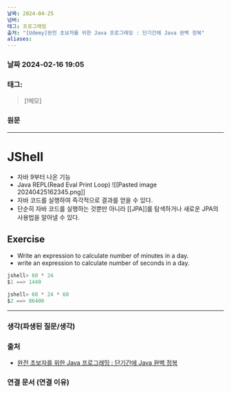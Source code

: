 ```yaml
---
날짜: 2024-04-25
넘버: 
태그: 프로그래밍
출처: "[Udemy]완전 초보자를 위한 Java 프로그래밍 : 단기간에 Java 완벽 정복"
aliases:
---
```

### 날짜  2024-02-16 19:05

### 태그:

>[!메모]
>

### 원문
---
# JShell
- 자바 9부터 나온 기능
- Java REPL(Read Eval Print Loop)
![[Pasted image 20240425162345.png]]
- 자바 코드를 실행하여 즉각적으로 결과를 얻을 수 있다.
- 단순히 자바 코드를 실행하는 것뿐만 아니라 [[JPA]]를 탐색하거나 새로운 JPA의 사용법을 알아낼 수 있다.
## Exercise
- Write an expression to calculate number of minutes in a day.
- write an expression to calculate number of seconds in a day.
```java
jshell> 60 * 24
$1 ==> 1440

jshell> 60 * 24 * 60
$2 ==> 86400
```
---
### 생각(파생된 질문/생각)

### 출처
- [완전 초보자를 위한 Java 프로그래밍 : 단기간에 Java 완벽 정복](https://www.udemy.com/course/best-java-programming/?couponCode=ST6MT42324)

### 연결 문서 (연결 이유)
